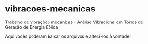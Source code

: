 # vibracoes-mecanicas
Trabalho de vibrações mecânicas - Análise Vibracional em Torres de Geração de Energia Eólica

Aqui vocês poderam baixar os arquivos e alterá-los à vontade!
